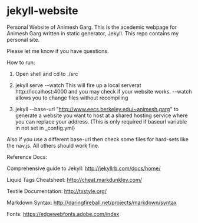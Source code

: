 jekyll-website
==============

Personal Website of Animesh Garg. This is the acedemic webpage for Animesh Garg written in static generator, Jekyll. 
This repo contains my personal site.

Please let me know if you have questions.

How to run: 
1. Open shell and cd to ./src

2. jekyll serve --watch 
This will fire up a local serverat http://localhost:4000 and you may check if your website works.
--watch allows you to change files without recompiling

3. jekyll --base-url "http://www.eecs.berkeley.edu/~animesh.garg" 
to generate a website you want to host at a shared hosting service where you can replace your address. 
(This is only required if baseurl variable in not set in _config.yml)

Also if you use a different base-url then check some files for hard-sets like the nav.js. 
All others should work fine. 


Reference Docs:

Comprehensive guide to Jekyll: http://jekyllrb.com/docs/home/ 

Liquid Tags Cheatsheet: http://cheat.markdunkley.com/

Textile Documentation: http://txstyle.org/

Markdown Syntax: http://daringfireball.net/projects/markdown/syntax

Fonts: https://edgewebfonts.adobe.com/index
